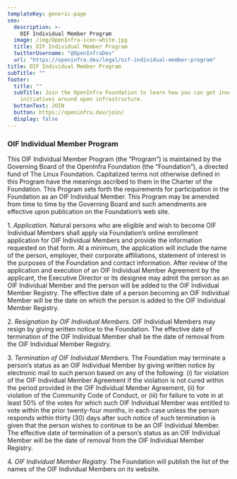 ```yaml
---
templateKey: generic-page
seo:
  description: >-
    OIF Individual Member Program
  image: /img/OpenInfra-icon-white.jpg
  title: OIF Individual Member Program
  twitterUsername: "@OpenInfraDev"
  url: "https://openinfra.dev/legal/oif-individual-member-program"
title: OIF Individual Member Program
subTitle: ""
footer:
  title: ""
  subTitle: Join the OpenInfra Foundation to learn how you can get involved in
    initiatives around open infrastructure.
  buttonText: JOIN
  button: https://openinfra.dev/join/
  display: false
---
```


### OIF Individual Member Program

This OIF Individual Member Program (the “Program”) is maintained by the Governing Board of the OpenInfra Foundation (the “Foundation”), a directed fund of The Linux Foundation. Capitalized terms not otherwise defined in this Program have the meanings ascribed to them in the Charter of the Foundation.  This Program sets forth the requirements for participation in the Foundation as an OIF Individual Member.  This Program may be amended from time to time by the Governing Board and such amendments are effective upon publication on the Foundation’s web site.

1\. *Application.* Natural persons who are eligible and wish to become OIF Individual Members shall apply via Foundation’s online enrollment application for OIF Individual Members and provide the information requested on that form. At a minimum, the application will include the name of the person, employer, their corporate affiliations, statement of interest in the purposes of the Foundation and contact information. After review of the application and execution of an OIF Individual Member Agreement by the applicant, the Executive Director or its designee may admit the person as an OIF Individual Member and the person will be added to the OIF Individual Member Registry. The effective date of a person becoming an OIF Individual Member will be the date on which the person is added to the OIF Individual Member Registry. 

2\. *Resignation by OIF Individual Members.* OIF Individual Members may resign by giving written notice to the Foundation. The effective date of termination of the OIF Individual Member shall be the date of removal from the OIF Individual Member Registry.

3\. *Termination of OIF Individual Members.* The Foundation may terminate a person’s status as an OIF Individual Member by giving written notice by electronic mail to such person based on any of the following: (i) for violation of the OIF Individual Member Agreement if the violation is not cured within the period provided in the OIF Individual Member Agreement, (ii) for violation of the Community Code of Conduct, or (iii) for failure to vote in at least 50% of the votes for which such OIF Individual Member was entitled to vote within the prior twenty-four months, in each case unless the person responds within thirty (30) days after such notice of such termination is given that the person wishes to continue to be an OIF Individual Member. The effective date of termination of a person’s status as an OIF Individual Member will be the date of removal from the OIF Individual Member Registry.

4\. *OIF Individual Member Registry.* The Foundation will publish the list of the names of the OIF Individual Members on its website.
